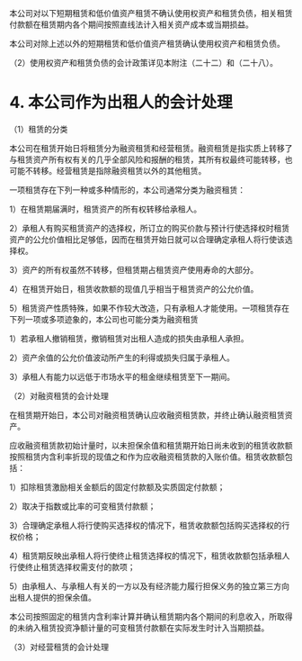 本公司对以下短期租赁和低价值资产租赁不确认使用权资产和租赁负债，相关租赁付款额在租赁期内各个期间按照直线法计入相关资产成本或当期损益。

本公司对除上述以外的短期租赁和低价值资产租赁确认使用权资产和租赁负债。

（2）使用权资产和租赁负债的会计政策详见本附注（二十二）和（二十八）。

# 4. 本公司作为出租人的会计处理

（1）租赁的分类

本公司在租赁开始日将租赁分为融资租赁和经营租赁。融资租赁是指实质上转移了与租赁资产所有权有关的几乎全部风险和报酬的租赁，其所有权最终可能转移，也可能不转移。经营租赁是指除融资租赁以外的其他租赁。

一项租赁存在下列一种或多种情形的，本公司通常分类为融资租赁：

1）在租赁期届满时，租赁资产的所有权转移给承租人。

2）承租人有购买租赁资产的选择权，所订立的购买价款与预计行使选择权时租赁资产的公允价值相比足够低，因而在租赁开始日就可以合理确定承租人将行使该选择权。

3）资产的所有权虽然不转移，但租赁期占租赁资产使用寿命的大部分。

4）在租赁开始日，租赁收款额的现值几乎相当于租赁资产的公允价值。

5）租赁资产性质特殊，如果不作较大改造，只有承租人才能使用。一项租赁存在下列一项或多项迹象的，本公司也可能分类为融资租赁

1）若承租人撤销租赁，撤销租赁对出租人造成的损失由承租人承担。

2）资产余值的公允价值波动所产生的利得或损失归属于承租人。

3）承租人有能力以远低于市场水平的租金继续租赁至下一期间。

（2）对融资租赁的会计处理

在租赁期开始日，本公司对融资租赁确认应收融资租赁款，并终止确认融资租赁资产。

应收融资租赁款初始计量时，以未担保余值和租赁期开始日尚未收到的租赁收款额按照租赁内含利率折现的现值之和作为应收融资租赁款的入账价值。租赁收款额包括：

1）扣除租赁激励相关金额后的固定付款额及实质固定付款额；

2）取决于指数或比率的可变租赁付款额；

3）合理确定承租人将行使购买选择权的情况下，租赁收款额包括购买选择权的行权价格；

4）租赁期反映出承租人将行使终止租赁选择权的情况下，租赁收款额包括承租人行使终止租赁选择权需支付的款项；

5）由承租人、与承租人有关的一方以及有经济能力履行担保义务的独立第三方向出租人提供的担保余值。

本公司按照固定的租赁内含利率计算并确认租赁期内各个期间的利息收入，所取得的未纳入租赁投资净额计量的可变租赁付款额在实际发生时计入当期损益。

（3）对经营租赁的会计处理